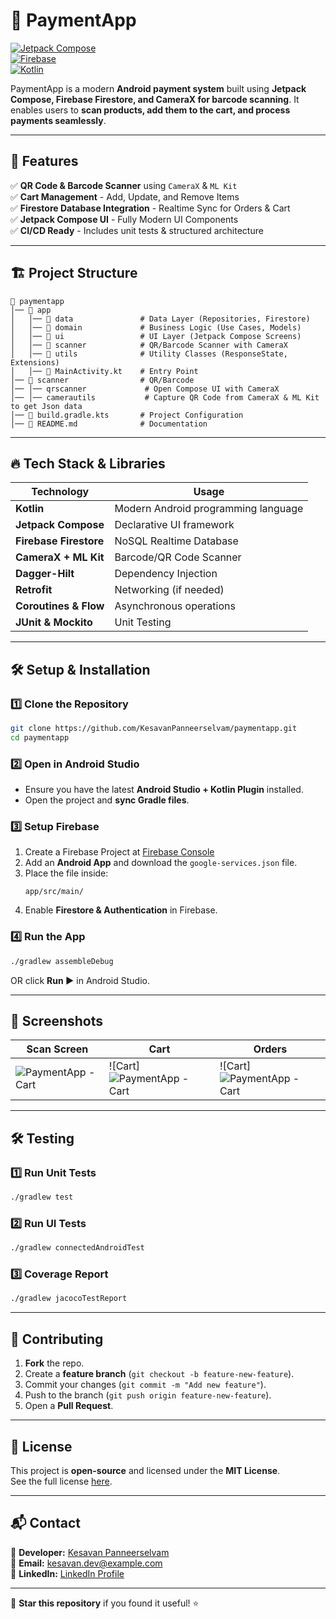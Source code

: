 # 🚀 PaymentApp

[![Jetpack Compose](https://img.shields.io/badge/Jetpack%20Compose-Enabled-blue.svg)](https://developer.android.com/jetpack/compose)  
[![Firebase](https://img.shields.io/badge/Firebase-Integrated-orange)](https://firebase.google.com/)  
[![Kotlin](https://img.shields.io/badge/Kotlin-100%25-purple)](https://kotlinlang.org/)

PaymentApp is a modern **Android payment system** built using **Jetpack Compose, Firebase Firestore, and CameraX for barcode scanning**. It enables users to **scan products, add them to the cart, and process payments seamlessly**.

---

## 📌 **Features**
✅ **QR Code & Barcode Scanner** using `CameraX` & `ML Kit`  
✅ **Cart Management** - Add, Update, and Remove Items  
✅ **Firestore Database Integration** - Realtime Sync for Orders & Cart  
✅ **Jetpack Compose UI** - Fully Modern UI Components  
✅ **CI/CD Ready** - Includes unit tests & structured architecture  

---

## 🏗 **Project Structure**
```
📂 paymentapp
│── 📂 app
│   │── 📂 data               # Data Layer (Repositories, Firestore)
│   │── 📂 domain             # Business Logic (Use Cases, Models)
│   │── 📂 ui                 # UI Layer (Jetpack Compose Screens)
│   │── 📂 scanner            # QR/Barcode Scanner with CameraX
│   │── 📂 utils              # Utility Classes (ResponseState, Extensions)
│   │── 📜 MainActivity.kt    # Entry Point
│── 📂 scanner                # QR/Barcode 
│── │── qrscanner             # Open Compose UI with CameraX
│── │── camerautils           # Capture QR Code from CameraX & ML Kit to get Json data
│── 📜 build.gradle.kts       # Project Configuration
│── 📜 README.md              # Documentation
```

---

## 🔥 **Tech Stack & Libraries**
| **Technology** | **Usage** |
|---------------|----------|
| **Kotlin** | Modern Android programming language |
| **Jetpack Compose** | Declarative UI framework |
| **Firebase Firestore** | NoSQL Realtime Database |
| **CameraX + ML Kit** | Barcode/QR Code Scanner |
| **Dagger-Hilt** | Dependency Injection |
| **Retrofit** | Networking (if needed) |
| **Coroutines & Flow** | Asynchronous operations |
| **JUnit & Mockito** | Unit Testing |

---

## 🛠 **Setup & Installation**
### **1️⃣ Clone the Repository**
```sh
git clone https://github.com/KesavanPanneerselvam/paymentapp.git
cd paymentapp
```

### **2️⃣ Open in Android Studio**
- Ensure you have the latest **Android Studio + Kotlin Plugin** installed.
- Open the project and **sync Gradle files**.

### **3️⃣ Setup Firebase**
1. Create a Firebase Project at [Firebase Console](https://console.firebase.google.com/)
2. Add an **Android App** and download the `google-services.json` file.
3. Place the file inside:
   ```
   app/src/main/
   ```
4. Enable **Firestore & Authentication** in Firebase.

### **4️⃣ Run the App**
```sh
./gradlew assembleDebug
```
OR click **Run ▶** in Android Studio.

---

## 📸 **Screenshots**
| **Scan Screen** | **Cart** | **Orders** |
|----------------|------------|------------------|
| ![PaymentApp - Cart](https://github.com/user-attachments/assets/35ab6ffd-779b-47a1-a913-7046be4ec714) | ![Cart]![PaymentApp - Cart](https://github.com/user-attachments/assets/037ed546-2658-47f8-bf19-47095b3d6da5) | ![Cart]![PaymentApp - Cart](https://github.com/user-attachments/assets/df72a8b5-2c3e-4b14-ad63-7fbc723c2c91)


---

## 🛠 **Testing**
### **1️⃣ Run Unit Tests**
```sh
./gradlew test
```

### **2️⃣ Run UI Tests**
```sh
./gradlew connectedAndroidTest
```

### **3️⃣ Coverage Report**
```sh
./gradlew jacocoTestReport
```

---

## 🚀 **Contributing**
1. **Fork** the repo.
2. Create a **feature branch** (`git checkout -b feature-new-feature`).
3. Commit your changes (`git commit -m "Add new feature"`).
4. Push to the branch (`git push origin feature-new-feature`).
5. Open a **Pull Request**.

---

## 📜 **License**
This project is **open-source** and licensed under the **MIT License**.  
See the full license [here](LICENSE).

---

## 📬 **Contact**
📌 **Developer:** [Kesavan Panneerselvam](https://github.com/KesavanPanneerselvam)  
📌 **Email:** kesavan.dev@example.com  
📌 **LinkedIn:** [LinkedIn Profile](https://www.linkedin.com/in/kesavan-panneerselvam/)  

---
🚀 **Star this repository** if you found it useful! ⭐

